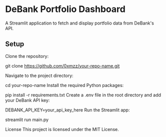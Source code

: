 # DeBank Portfolio Dashboard

A Streamlit application to fetch and display portfolio data from DeBank's API.

## Setup

Clone the repository:

git clone https://github.com/0xmzz/your-repo-name.git

Navigate to the project directory:

cd your-repo-name
Install the required Python packages:

pip install -r requirements.txt
Create a .env file in the root directory and add your DeBank API key:

DEBANK_API_KEY=your_api_key_here
Run the Streamlit app:

streamlit run main.py

License
This project is licensed under the MIT License.
